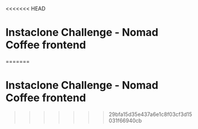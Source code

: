 <<<<<<< HEAD
# Instaclone Challenge - Nomad Coffee frontend
=======
# Instaclone Challenge - Nomad Coffee frontend
>>>>>>> 29bfa15d35e437a6e1c8f03cf3d15031f66940cb
